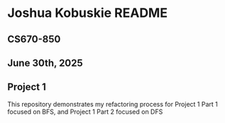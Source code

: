 # Joshua Kobuskie README

## CS670-850

## June 30th, 2025

## Project 1

This repository demonstrates my refactoring process for Project 1 Part 1 focused on BFS, and Project 1 Part 2 focused on DFS
